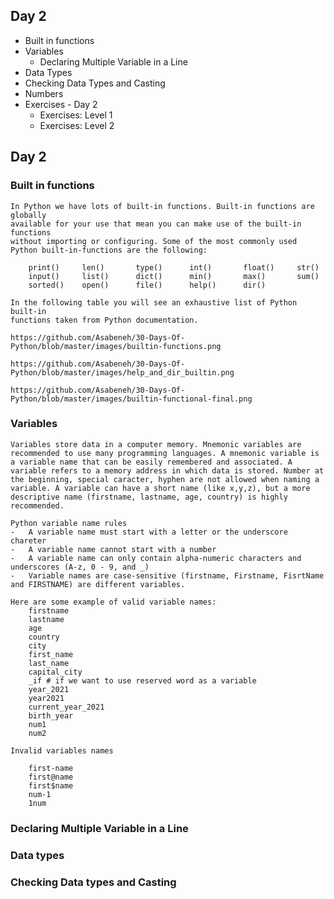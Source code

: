 

##  Day 2
-   Built in functions
-   Variables
    -   Declaring Multiple Variable in a Line
-   Data Types
-   Checking Data Types and Casting
-   Numbers
-   Exercises - Day 2
    -   Exercises: Level 1
    -   Exercises: Level 2




## Day 2

### Built in functions

    In Python we have lots of built-in functions. Built-in functions are globally 
    available for your use that mean you can make use of the built-in functions
    without importing or configuring. Some of the most commonly used Python built-in-functions are the following: 
        
        print()     len()       type()      int()       float()     str()
        input()     list()      dict()      min()       max()       sum()
        sorted()    open()      file()      help()      dir()  
    
    In the following table you will see an exhaustive list of Python built-in 
    functions taken from Python documentation.

    https://github.com/Asabeneh/30-Days-Of-Python/blob/master/images/builtin-functions.png

    https://github.com/Asabeneh/30-Days-Of-Python/blob/master/images/help_and_dir_builtin.png

    https://github.com/Asabeneh/30-Days-Of-Python/blob/master/images/builtin-functional-final.png

### Variables

    Variables store data in a computer memory. Mnemonic variables are recommended to use many programming languages. A mnemonic variable is a variable name that can be easily remembered and associated. A variable refers to a memory address in which data is stored. Number at the beginning, special caracter, hyphen are not allowed when naming a variable. A variable can have a short name (like x,y,z), but a more descriptive name (firstname, lastname, age, country) is highly recommended. 

    Python variable name rules
    -   A variable name must start with a letter or the underscore chareter
    -   A variable name cannot start with a number
    -   A variable name can only contain alpha-numeric characters and underscores (A-z, 0 - 9, and _)
    -   Variable names are case-sensitive (firstname, Firstname, FisrtName and FIRSTNAME) are different variables.

    Here are some example of valid variable names:
        firstname
        lastname
        age
        country
        city
        first_name
        last_name
        capital_city
        _if # if we want to use reserved word as a variable
        year_2021
        year2021
        current_year_2021
        birth_year
        num1
        num2

    Invalid variables names

        first-name
        first@name
        first$name
        num-1
        1num

### Declaring Multiple Variable in a Line

### Data types

### Checking Data types and Casting
